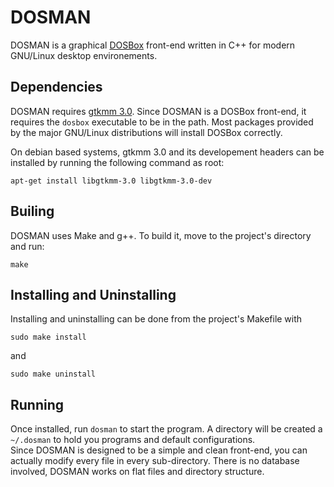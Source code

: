 DOSMAN
======

DOSMAN is a graphical [DOSBox](http://www.dosbox.com/) front-end written in C++ for modern GNU/Linux desktop environements.

Dependencies
------------

DOSMAN requires [gtkmm 3.0](http://www.gtkmm.org/en/). Since DOSMAN is a DOSBox front-end, it requires the `dosbox` executable to be in the path. Most packages provided by the major GNU/Linux distributions will install DOSBox correctly.

On debian based systems, gtkmm 3.0 and its developement headers can be installed by running the following command as root:    

    apt-get install libgtkmm-3.0 libgtkmm-3.0-dev


Builing
-------

DOSMAN uses Make and g++. To build it, move to the project's directory and run:    

    make


Installing and Uninstalling
---------------------------

Installing and uninstalling can be done from the project's Makefile with

    sudo make install

and

    sudo make uninstall

Running
-------

Once installed, run `dosman` to start the program. A directory will be created a `~/.dosman` to hold you programs and default configurations.  
Since DOSMAN is designed to be a simple and clean front-end, you can actually modify every file in every sub-directory. There is no database involved, DOSMAN works on flat files and directory structure.



